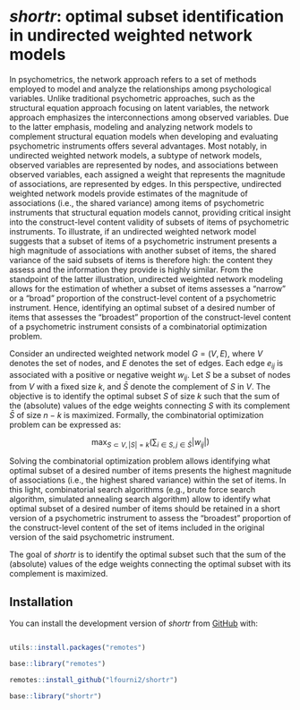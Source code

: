 # *shortr*: optimal subset identification in undirected weighted network models

In psychometrics, the network approach refers to a set of methods
employed to model and analyze the relationships among psychological
variables. Unlike traditional psychometric approaches, such as the
structural equation approach focusing on latent variables, the network
approach emphasizes the interconnections among observed variables. Due
to the latter emphasis, modeling and analyzing network models to
complement structural equation models when developing and evaluating
psychometric instruments offers several advantages. Most notably, in
undirected weighted network models, a subtype of network models,
observed variables are represented by nodes, and associations between
observed variables, each assigned a weight that represents the magnitude
of associations, are represented by edges. In this perspective,
undirected weighted network models provide estimates of the magnitude of
associations (i.e., the shared variance) among items of psychometric
instruments that structural equation models cannot, providing critical
insight into the construct-level content validity of subsets of items of
psychometric instruments. To illustrate, if an undirected weighted
network model suggests that a subset of items of a psychometric
instrument presents a high magnitude of associations with another subset
of items, the shared variance of the said subsets of items is therefore
high: the content they assess and the information they provide is highly
similar. From the standpoint of the latter illustration, undirected
weighted network modeling allows for the estimation of whether a subset
of items assesses a “narrow” or a “broad” proportion of the
construct-level content of a psychometric instrument. Hence, identifying
an optimal subset of a desired number of items that assesses the
“broadest” proportion of the construct-level content of a psychometric
instrument consists of a combinatorial optimization problem.

Consider an undirected weighted network model $G = (V, E)$, where $V$
denotes the set of nodes, and $E$ denotes the set of edges. Each edge
$e_{ij}$ is associated with a positive or negative weight $w_{ij}$. Let
$S$ be a subset of nodes from $V$ with a fixed size $k$, and $\bar{S}$
denote the complement of $S$ in $V$. The objective is to identify the
optimal subset $S$ of size $k$ such that the sum of the (absolute)
values of the edge weights connecting $S$ with its complement $\bar{S}$
of size $n - k$ is maximized. Formally, the combinatorial optimization
problem can be expressed as:

$$
\max_{S \subset V, |S| = k} \left( \sum_{i \in S, j \in \bar{S}} |w_{ij}| \right)
$$

Solving the combinatorial optimization problem allows identifying what
optimal subset of a desired number of items presents the highest
magnitude of associations (i.e., the highest shared variance) within the
set of items. In this light, combinatorial search algorithms (e.g.,
brute force search algorithm, simulated annealing search algorithm)
allow to identify what optimal subset of a desired number of items
should be retained in a short version of a psychometric instrument to
assess the “broadest” proportion of the construct-level content of the
set of items included in the original version of the said psychometric
instrument.

The goal of *shortr* is to identify the optimal subset such that the sum
of the (absolute) values of the edge weights connecting the optimal
subset with its complement is maximized.

## Installation

You can install the development version of *shortr* from
[GitHub](https://github.com/lfourni2/shortr) with:

``` r

utils::install.packages("remotes")

base::library("remotes")

remotes::install_github("lfourni2/shortr")

base::library("shortr")

```

